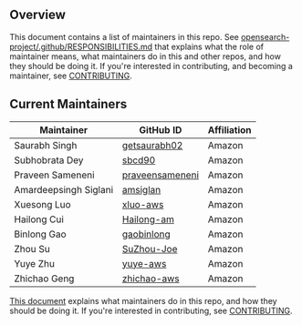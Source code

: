 ## Overview

This document contains a list of maintainers in this repo. See [opensearch-project/.github/RESPONSIBILITIES.md](https://github.com/opensearch-project/.github/blob/main/RESPONSIBILITIES.md#maintainer-responsibilities) that explains what the role of maintainer means, what maintainers do in this and other repos, and how they should be doing it. If you're interested in contributing, and becoming a maintainer, see [CONTRIBUTING](CONTRIBUTING.md).

## Current Maintainers
| Maintainer            | GitHub ID                                                | Affiliation |
|-----------------------|----------------------------------------------------------| ----------- |
| Saurabh Singh         | [getsaurabh02](https://github.com/getsaurabh02)          | Amazon |
| Subhobrata Dey        | [sbcd90](https://github.com/sbcd90)                      | Amazon |
| Praveen Sameneni      | [praveensameneni](https://github.com/praveensameneni)    | Amazon |
| Amardeepsingh Siglani | [amsiglan](https://github.com/amsiglan)                  | Amazon |
| Xuesong Luo           | [xluo-aws](https://github.com/xluo-aws)       | Amazon      |
| Hailong Cui           | [Hailong-am](https://github.com/Hailong-am)   | Amazon      |
| Binlong Gao           | [gaobinlong](https://github.com/gaobinlong)   | Amazon      |
| Zhou Su               | [SuZhou-Joe](https://github.com/SuZhou-Joe)   | Amazon      |
| Yuye Zhu              | [yuye-aws](https://github.com/yuye-aws)   | Amazon      |
| Zhichao Geng           | [zhichao-aws](https://github.com/zhichao-aws)   | Amazon      |


[This document](https://github.com/opensearch-project/.github/blob/main/MAINTAINERS.md) explains what maintainers do in this repo, and how they should be doing it. If you're interested in contributing, see [CONTRIBUTING](CONTRIBUTING.md).
